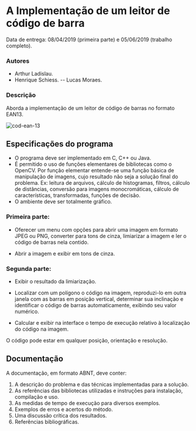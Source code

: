# A Implementação de um leitor de código de barra

Data de entrega: 08/04/2019 (primeira parte) e 05/06/2019 (trabalho completo).
### Autores
- Arthur Ladislau.
- Henrique Schiess.
-- Lucas Moraes.
### Descrição

Aborda a implementação de um leitor de código de barras no formato EAN13.

![cod-ean-13](https://lh3.googleusercontent.com/TzHQ0Xz-nB8jugWPbp5WTLy_Z55EW_RGyuqb_jLZD3B_Ab6_owcD9nTKG9Ki2UCdwDbOo5AHp-_j_8l4GXclFizVaWCKWfKVHMOn6uL8K9fFg75w_tGEVSWLtjhMc9j-4BOGImukvrWCYaYXCA)  
  
## Especificações do programa
-   O programa deve ser implementado em C, C++ ou Java.  
-   É permitido o uso de funções elementares de bibliotecas como o OpenCV. Por função elementar entende-se uma função básica de manipulação de imagens, cujo resultado não seja a solução final do problema. Ex: leitura de arquivos, cálculo de histogramas, filtros, cálculo de distâncias, conversão para imagens monocromáticas, cálculo de características, transformadas, funções de decisão.
-   O ambiente deve ser totalmente gráfico.

### Primeira parte:

-   Oferecer um menu com opções para abrir uma imagem em formato JPEG ou PNG, converter para tons de cinza, limiarizar a imagem e ler o código de barras nela contido.
    
-   Abrir a imagem e exibir em tons de cinza.
   
### Segunda parte:

-   Exibir o resultado da limiarização.
    
-   Localizar com um polígono o código na imagem, reproduzi-lo em outra janela com as barras em posição vertical, determinar sua inclinação e identificar o código de barras automaticamente, exibindo seu valor numérico.
    
-   Calcular e exibir na interface o tempo de execução relativo à localização do código na imagem.
    
O código pode estar em qualquer posição, orientação e resolução.

## Documentação

A documentação, em formato ABNT, deve conter:
1.  A descrição do problema e das técnicas implementadas para a solução.
2.  As referências das bibliotecas utilizadas e instruções para instalação, compilação e uso.
3.  As medidas de tempo de execução para diversos exemplos.
4.  Exemplos de erros e acertos do método.
5.  Uma discussão crítica dos resultados.
6.  Referências bibliográficas.

